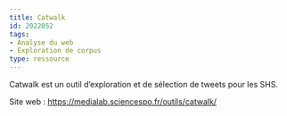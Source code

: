 ```yaml
---
title: Catwalk
id: 2022052
tags:
- Analyse du web
- Exploration de corpus
type: ressource
---
```


Catwalk est un outil d’exploration et de sélection de tweets pour les SHS. 

Site web : <https://medialab.sciencespo.fr/outils/catwalk/>

